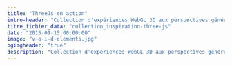 ```yaml
---
title: "ThreeJs en action"
intro-header: "Collection d'expériences WebGL 3D aux perspectives généreuses offrant à l'utilisateur une approche renouvelée de l'exploration de contenu."
titre_fichier_data: "collection_inspiration-three-js"
date: "2015-09-15 00:00:00"
image: "v-o-i-d-elements.jpg"
bgimgheader: "true"
description: "Collection d'expériences WebGL 3D aux perspectives généreuses offrant à l'utilisateur une approche renouvelée de l'exploration de contenu"
---
```

